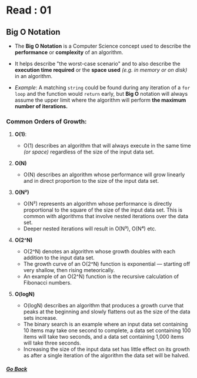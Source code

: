 # Read : 01

## Big O Notation

- The **Big O Notation** is a Computer Science concept used to describe the **performance** or **complexity** of an algorithm.

- It helps describe "the worst-case scenario" and to also describe the **execution time required** or the **space used** *(e.g. in memory or on disk)* in an algorithm.

- *Example*: A matching `string` could be found during any iteration of a `for loop` and the function would `return` early, but **Big O** notation will always assume the upper limit where the algorithm will perform **the maximum number of iterations.**  

### **Common Orders of Growth:**

  1. **O(1)**:
     - O(1) describes an algorithm that will always execute in the same time *(or space)* regardless of the size of the input data set.

  2. **O(N)**
      - O(N) describes an algorithm whose performance will grow linearly and in direct proportion to the size of the input data set. 

  3. **O(N²)**
      - O(N²) represents an algorithm whose performance is directly proportional to the square of the size of the input data set. This is common with algorithms that involve nested iterations over the data set. 
      - Deeper nested iterations will result in O(N³), O(N⁴) etc.

  4. **O(2^N)**
      - O(2^N) denotes an algorithm whose growth doubles with each addition to the input data set. 
      - The growth curve of an O(2^N) function is exponential — starting off very shallow, then rising meteorically. 
      - An example of an O(2^N) function is the recursive calculation of Fibonacci numbers.

  5. **O(logN)**
      - O(logN) describes an algorithm that produces a growth curve that peaks at the beginning and slowly flattens out as the size of the data sets increase.
      - The binary search is an example where an input data set containing 10 items may take one second to complete, a data set containing 100 items will take two seconds, and a data set containing 1,000 items will take three seconds.
      - Increasing the size of the input data set has little effect on its growth as after a single iteration of the algorithm the data set will be halved.

##### [Go Back](code_401_reading_notes.md)